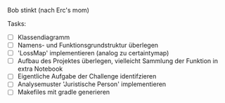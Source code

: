 Bob stinkt (nach Erc's mom)

Tasks:
- [ ] Klassendiagramm
- [ ] Namens- und Funktionsgrundstruktur überlegen
- [ ] 'LossMap' implementieren (analog zu certaintymap)
- [ ] Aufbau des Projektes überlegen, vielleicht Sammlung der Funktion in extra Notebook
- [ ] Eigentliche Aufgabe der Challenge identifzieren
- [ ] Analysemuster 'Juristische Person' implementieren
- [ ] Makefiles mit gradle generieren
